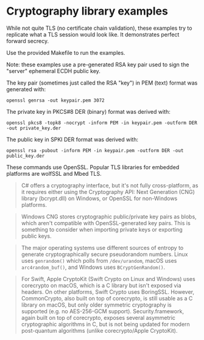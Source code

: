 # Cryptography library examples

While not quite TLS (no certificate chain validation), these examples try to replicate what a TLS session would look like. It demonstrates perfect forward secrecy.

Use the provided Makefile to run the examples.

Note: these examples use a pre-generated RSA key pair used to sign the "server" ephemeral ECDH public key.

The key pair (sometimes just called the RSA "key") in PEM (text) format was generated with:

```
openssl genrsa -out keypair.pem 3072
```

The private key in PKCS#8 DER (binary) format was derived with:

```
openssl pkcs8 -topk8 -nocrypt -inform PEM -in keypair.pem -outform DER -out private_key.der
```

The public key in SPKI DER format was derived with:

```
openssl rsa -pubout -inform PEM -in keypair.pem -outform DER -out public_key.der
```

These commands use OpenSSL. Popular TLS libraries for embedded platforms are wolfSSL and Mbed TLS.

> C# offers a cryptography interface, but it's not fully cross-platform, as it requires either using the Cryptography API: Next Generation (CNG) library (bcrypt.dll) on Windows, or OpenSSL for non-Windows platforms.

> Windows CNG stores cryptographic public/private key pairs as blobs, which aren't compatible with OpenSSL-generated key pairs. This is something to consider when importing private keys or exporting public keys.

> The major operating systems use different sources of entropy to generate cryptographically secure pseudorandom numbers. Linux uses `genrandom()` which polls from `/dev/urandom`, macOS uses `arc4random_buf()`, and Windows uses `BCryptGenRandom()`.

> For Swift, Apple CryptoKit (Swift Crypto on Linux and Windows) uses corecrypto on macOS, which is a C library but isn't exposed via headers. On other platforms, Swift Crypto uses BoringSSL. However, CommonCrypto, also built on top of corecrypto, is still usable as a C library on macOS, but only older symmetric cryptography is supported (e.g. no AES-256-GCM support). Security.framework, again built on top of corecrypto, exposes several asymmetric cryptographic algorithms in C, but is not being updated for modern post-quantum algorithms (unlike corecrypto/Apple CryptoKit).
